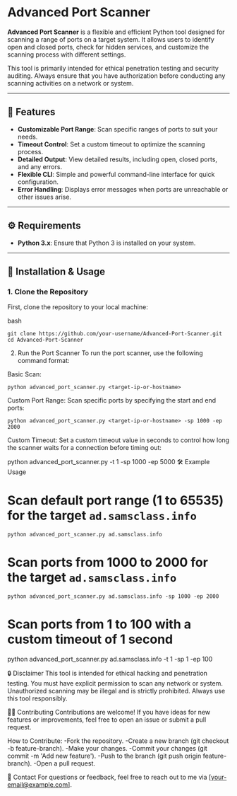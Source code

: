 # Advanced Port Scanner

**Advanced Port Scanner** is a flexible and efficient Python tool designed for scanning a range of ports on a target system. It allows users to identify open and closed ports, check for hidden services, and customize the scanning process with different settings.

This tool is primarily intended for ethical penetration testing and security auditing. Always ensure that you have authorization before conducting any scanning activities on a network or system.

---

## 🚀 Features

- **Customizable Port Range**: Scan specific ranges of ports to suit your needs.
- **Timeout Control**: Set a custom timeout to optimize the scanning process.
- **Detailed Output**: View detailed results, including open, closed ports, and any errors.
- **Flexible CLI**: Simple and powerful command-line interface for quick configuration.
- **Error Handling**: Displays error messages when ports are unreachable or other issues arise.

---

## ⚙️ Requirements

- **Python 3.x**: Ensure that Python 3 is installed on your system.

---

## 📝 Installation & Usage

### 1. Clone the Repository

First, clone the repository to your local machine:

bash

    git clone https://github.com/your-username/Advanced-Port-Scanner.git
    cd Advanced-Port-Scanner

2. Run the Port Scanner
To run the port scanner, use the following command format:

Basic Scan:

    python advanced_port_scanner.py <target-ip-or-hostname>

    
Custom Port Range:
Scan specific ports by specifying the start and end ports:

    python advanced_port_scanner.py <target-ip-or-hostname> -sp 1000 -ep 2000
Custom Timeout:
Set a custom timeout value in seconds to control how long the scanner waits for a connection before timing out:

python advanced_port_scanner.py <target-ip-or-hostname> -t 1 -sp 1000 -ep 5000
🛠️ Example Usage
# Scan default port range (1 to 65535) for the target `ad.samsclass.info`
    python advanced_port_scanner.py ad.samsclass.info

# Scan ports from 1000 to 2000 for the target `ad.samsclass.info`
    python advanced_port_scanner.py ad.samsclass.info -sp 1000 -ep 2000

# Scan ports from 1 to 100 with a custom timeout of 1 second
python advanced_port_scanner.py ad.samsclass.info -t 1 -sp 1 -ep 100

🔒 Disclaimer
This tool is intended for ethical hacking and penetration testing. You must have explicit permission to scan any network or system. Unauthorized scanning may be illegal and is strictly prohibited. Always use this tool responsibly.

🧑‍💻 Contributing
Contributions are welcome! If you have ideas for new features or improvements, feel free to open an issue or submit a pull request.

How to Contribute:
-Fork the repository.
-Create a new branch (git checkout -b feature-branch).
-Make your changes.
-Commit your changes (git commit -m 'Add new feature').
-Push to the branch (git push origin feature-branch).
-Open a pull request.

📧 Contact
For questions or feedback, feel free to reach out to me via [your-email@example.com].

